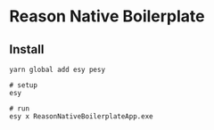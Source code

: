 # Reason Native Boilerplate

## Install

```shell
yarn global add esy pesy

# setup
esy

# run
esy x ReasonNativeBoilerplateApp.exe
```
